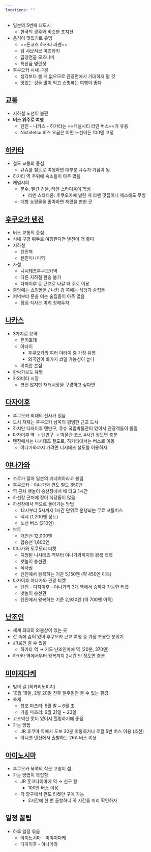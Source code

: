```yaml
---
locations: ""
---
```

- 일본의 5번째 대도시
	- 한국의 광주와 비슷한 포지션
- 음식이 맛있기로 유명
	- ==돈코츠 하카타 라멘==
	- 닭 샤브샤브 미즈타키
	- 곱창전골 모츠나베
	- 특산품 명란젓
- 후쿠오카 시내 구경
	- 생각보다 볼 게 없으므로 관광면에서 기대하지 말 것
	- 맛있는 것들 많이 먹고 쇼핑하는 여행이 좋다

## 교통
- 지하철 노선이 불편
- **버스 위주로 여행**
	- 텐진 - 나카스 - 하카타는 ==캐널시티 라인 버스==가 유용
	- Nishitetsu 버스 요금은 어떤 노선이든 100엔 고정

## [하카타](geo:33.5897275,130.4207274)
- 철도 교통의 중심
	- 큐슈를 철도로 여행하면 대부분 큐슈가 기점이 됨
- 하카타 역 주위에 숙소들이 아주 많음
- 캐널시티
	- 분수, 빨간 건물, 라멘 스타디움이 핵심
		- 라멘 스타디움: 후쿠오카에 널린 게 라멘 맛집이니 패스해도 무방
	- 대형 쇼핑몰을 좋아하면 재밌을 만한 곳

## [후쿠오카 텐진](geo:33.589986,130.399501)
- 버스 교통의 중심
- 시내 구경 위주로 여행한다면 텐진이 더 좋다
- 지하철
	- 텐진역
	- 텐진미나미역
- 사철
	- 니시테츠후쿠오카역
	- 다른 지하철 환승 불가
	- 다자이후 등 근교로 나갈 때 주로 이용
- 중앙에는 쇼핑몰들 / 나카 강 쪽에는 식당과 술집들
- 저녁부터 문을 여는 술집들이 아주 많음
	- 점심 식사는 미리 정해두자

## [나카스](geo:33.5929669,130.4064173)
- 3가지로 요약
	- 돈키호테
	- 야타이
		- 후쿠오카의 여러 야타이 중 가장 유명
		- 외국인이 바가지 씌일 가능성이 높다
	- 이치란 본점
- 환락가로도 유명
- 카와비타 시장
	- 크진 않지만 재래시장을 구경하고 싶다면

## [다자이후](geo:33.5335694,130.529246)
- 후쿠오카 최대의 신사가 있음
- 도시 자체는 후쿠오카 남쪽의 평범한 근교 도시
- 하지만 다자이후 텐만구, 큐슈 국립박물관이 있어서 관광객들이 몰림
- 다자이후 역 → 텐만구 → 박물관 코스 4시간 정도면 충분
- 텐진에서는 니시테츠 철도로, 하카타에서는 버스로 이동
	- 야나가와까지 가려면 니시테츠 철도를 이용하자

## [야나가와](geo:33.1631009,130.4058124)
- 수로가 많아 일본의 베네치아라고 불림
- 후쿠오카 - 야나가와 편도 철도 850엔
- 역 근처 뱃놀이 승선장에서 배 타고 1시간
- 하선장 근처에 장어 식당들이 많음
- 하선장에서 역으로 돌아가는 방법
	- 12시부터 5시까지 1시간 단위로 운행되는 무료 셔틀버스
	- 택시 (1,200엔 정도)
	- 노선 버스 (210엔)
- 보트
	- 개인선 12,000엔
	- 합승선 1,600엔
- 야나가와 도쿠모리 티켓
	- 지정된 니시테츠 역부터 야나가와까지의 왕복 티켓
	- 뱃놀이 승선권
	- 식사권
	- 텐진에서 왕복하는 기준 5,150엔 (약 450엔 이득)
- 다자이후 야나가와 관광 티켓
	- 텐진 - 다자이후 - 야나가와 3개 역에서 승하차 가능한 티켓
	- 뱃놀이 승선권
	- 텐진에서 왕복하는 기준 2,930엔 (약 700엔 이득)

## [난조인](geo:33.619838,130.5729783)
- 세계 최대의 와불상이 있는 곳
- 산 속에 숨어 있어 후쿠오카 근교 여행 중 가장 조용한 분위기
- JR로만 갈 수 있음
	- 하카타 역 → 기도 난조인마에 역 (20분, 370엔)
- 하카타 역에서부터 왕복까지 2시간 반 정도면 충분

## [미야지다케](geo:33.7799141,130.4862328)
- 빛의 길 (히카리노미치)
- 10월 18일, 2월 20일 전후 일주일만 볼 수 있는 절경
- 축제
	- 창포 마츠리: 5월 말 ~ 6월 초
	- 가을 마츠리: 9월 21일 ~ 23일
- 고즈넉한 맛이 있어서 힐링하기에 좋음
- 가는 방법
	- JR 후쿠마 역에서 도보 30분 이동하거나 로컬 5번 버스 이용 (추천)
	- 아니면 텐진에서 출발하는 26A 버스 이용

## [아이노시마](geo:33.7628296,130.3688173)
- 후쿠오카 북쪽의 작은 고양이 섬
- 가는 방법이 복잡함
	- JR 훗코다이마에 역 → 신구 항
		- 100엔 버스 이용
	- 각 항구에서 편도 티켓만 구매 가능
		- 2시간에 한 번 출항하니 꼭 시간을 미리 확인하자

## 일정 꿀팁
- 하루 일정 묶음
	- 아이노시마 - 미야지다케
	- 다자이후 - 야나가와

